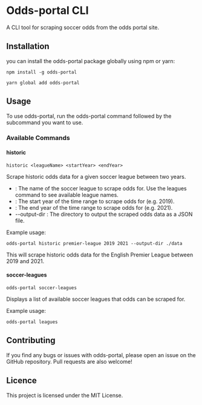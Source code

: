 # Odds-portal CLI
A CLI tool for scraping soccer odds from the odds portal site.

## Installation

you can install the odds-portal package globally using npm or yarn:

`npm install -g odds-portal`

`yarn global add odds-portal`

## Usage
To use odds-portal, run the odds-portal command followed by the subcommand you want to use.


### Available Commands

#### historic <leagueName> <startYear> <endYear>

`historic <leagueName> <startYear> <endYear>`

Scrape historic odds data for a given soccer league between two years.


* <leagueName>: The name of the soccer league to scrape odds for. Use the leagues command to see available league names.
* <startYear>: The start year of the time range to scrape odds for (e.g. 2019).
* <endYear>: The end year of the time range to scrape odds for (e.g. 2021).
* --output-dir <directory>: The directory to output the scraped odds data as a JSON file.


Example usage:

`odds-portal historic premier-league 2019 2021 --output-dir ./data`

This will scrape historic odds data for the English Premier League between 2019 and 2021.

#### soccer-leagues

`odds-portal soccer-leagues` 

Displays a list of available soccer leagues that odds can be scraped for.

Example usage:

`odds-portal leagues`
## Contributing

If you find any bugs or issues with odds-portal, please open an issue on the GitHub repository. Pull requests are also welcome!

## Licence

This project is licensed under the MIT License.
